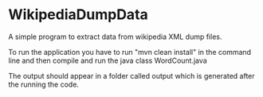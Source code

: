# WikipediaDumpData
A simple program to extract data from wikipedia XML dump files.

To run the application you have to run "mvn clean install" in the command line
and then compile and run the java class WordCount.java

The output should appear in a folder called output which is generated after
the running the code.